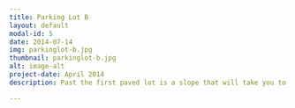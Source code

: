 ```yaml
---
title: Parking Lot B
layout: default
modal-id: 5
date: 2014-07-14
img: parkinglot-b.jpg
thumbnail: parkinglot-b.jpg
alt: image-alt
project-date: April 2014
description: Past the first paved lot is a slope that will take you to Parking Lot B (upper paved area, next to the black astroturf). This is meant to be parked in 2 cars deep. You'll note the small white fencing at the edge of the blacktop, it means DO NOT PARK ON THE ASTROTURF. Pretty self explanatory, but reminders are surprisingly needed.<br /> <br /> NOTE This *used* to be for car-camping... aaaand it still is, BUT (of course there's a "but") only if the non-paved flat areas are full. Ideally, paved spots are for people not staying long or in need of easy access (handicap, injuries, etc).<br /> <br />Note the unpaved driveway coming up from the lower lot and turning right along the upper lot and turf... THIS IS A DRIVEWAY, NOT A PARKING AREA! There are also signs on the property calling this out. DO NOT PARK IN THE DRIVEWAY, EVER. NOT EVEN FOR "QUICK UNLOADING"...

---
```

